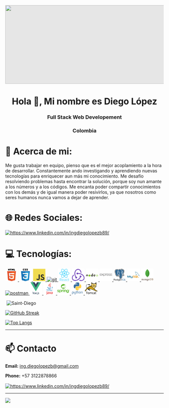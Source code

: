 <img align="center" style="display: block;-webkit-user-select: none;margin: auto;cursor: zoom-in;background-color: hsl(0, 0%, 90%);transition: background-color 300ms;" src="https://www.salleurl.edu/sites/default/files/styles/capsalera_node/public/content/nodes/View%20Page/image/23125/43942/data-science-big-data-analytics-la-salle-url.jpg" height="250" width="1000">

<h1 align="center">Hola 👋, Mi nombre es Diego López</h1>
<h3 align="center">Full Stack Web Developement</h3>
<h3 align="center">Colombia</h3>

# 💫 Acerca de mi:
Me gusta trabajar en equipo, pienso que es el mejor acoplamiento a la hora de desarrollar. Constantemente ando investigando y aprendiendo nuevas tecnologías para enriquecer aun más mi conocimiento. Me desafío resolviendo problemas hasta encontrar la solución, porque soy nun amante a los números y a los códigos.
Me encanta poder compartir conocimientos con los demás y de igual manera poder resivirlos, ya que nosotros como seres humanos nunca vamos a dejar de aprender.

# 🌐 Redes Sociales:
<p align="left">
<a href="https://www.linkedin.com/in/ingdiegolopezb89/" target="_blank">
<img align="center" src="https://raw.githubusercontent.com/rahuldkjain/github-profile-readme-generator/master/src/images/icons/Social/linked-in-alt.svg" alt="https://www.linkedin.com/in/ingdiegolopezb89/" height="30" width="40" />
</a>
</p>

# 💻 Tecnologías:
<p align="left"> 
<a href="https://www.w3.org/html/" target="_blank"> <img src="https://raw.githubusercontent.com/devicons/devicon/master/icons/html5/html5-original-wordmark.svg" alt="html5" width="40" height="40"/> </a> 
<a href="https://www.w3schools.com/css/" target="_blank"> <img src="https://raw.githubusercontent.com/devicons/devicon/master/icons/css3/css3-original-wordmark.svg" alt="css3" width="40" height="40"/> </a>
<a href="https://developer.mozilla.org/en-US/docs/Web/JavaScript" target="_blank"> <img src="https://raw.githubusercontent.com/devicons/devicon/master/icons/javascript/javascript-original.svg" alt="javascript" width="40" height="40"/> </a>
<a href="https://git-scm.com/" target="_blank"> <img src="https://www.vectorlogo.zone/logos/git-scm/git-scm-icon.svg" alt="git" width="40" height="40"/> </a>  
<a href="https://reactjs.org/" target="_blank"> <img src="https://raw.githubusercontent.com/devicons/devicon/master/icons/react/react-original-wordmark.svg" alt="react" width="40" height="40"/> </a>
<a href="https://redux.js.org" target="_blank"> <img src="https://raw.githubusercontent.com/devicons/devicon/master/icons/redux/redux-original.svg" alt="redux" width="40" height="40"/> </a> 
<a href="https://nodejs.org" target="_blank"> <img src="https://raw.githubusercontent.com/devicons/devicon/master/icons/nodejs/nodejs-original-wordmark.svg" alt="nodejs" width="40" height="40"/> </a> 
<a href="https://expressjs.com" target="_blank"> <img src="https://raw.githubusercontent.com/devicons/devicon/master/icons/express/express-original-wordmark.svg" alt="express" width="40" height="40"/> </a> 
<a href="https://www.postgresql.org" target="_blank"> <img src="https://raw.githubusercontent.com/devicons/devicon/master/icons/postgresql/postgresql-original-wordmark.svg" alt="postgresql" width="40" height="40"/> </a> 
<a href="https://www.mysql.com/" target="_blank"> <img src="https://raw.githubusercontent.com/devicons/devicon/master/icons/mysql/mysql-original-wordmark.svg" alt="mysql" width="40" height="40"/> </a>
<a href="https://www.mongodb.com/" target="_blank"> <img src="https://raw.githubusercontent.com/devicons/devicon/master/icons/mongodb/mongodb-original-wordmark.svg" alt="mongodb" width="40" height="40"/> </a> 
<a href="https://postman.com" target="_blank"> <img src="https://www.vectorlogo.zone/logos/getpostman/getpostman-icon.svg" alt="postman" width="40" height="40"/> </a> 
<a href="https://vuejs.org/" target="_blank"> <img src="https://raw.githubusercontent.com/devicons/devicon/master/icons/vuejs/vuejs-original-wordmark.svg" alt="vuejs" width="40" height="40"/> </a>
<a href="https://www.java.com/es/" target="_blank"> <img src="https://raw.githubusercontent.com/devicons/devicon/master/icons/java/java-original-wordmark.svg" alt="java" width="40" height="40"/> </a>
<a href="https://spring.io/" target="_blank"> <img src="https://raw.githubusercontent.com/devicons/devicon/master/icons/spring/spring-original-wordmark.svg" alt="spring" width="40" height="40"/> </a>
<a href="https://www.python.org/" target="_blank"> <img src="https://raw.githubusercontent.com/devicons/devicon/master/icons/python/python-original-wordmark.svg" alt="python" width="40" height="40"/> </a>
<a href="https://tomcat.apache.org/" target="_blank"> <img src="https://raw.githubusercontent.com/devicons/devicon/master/icons/tomcat/tomcat-original-wordmark.svg" alt="tomcat" width="40" height="40"/> </a>
</p>

<p>&nbsp;<img align="center" src="https://github-readme-stats.vercel.app/api?username=Saint-Diego&show_icons=true&locale=en&hide=stars&theme=github_dark" alt="Saint-Diego"/></p>

[![GitHub Streak](https://github-readme-streak-stats.herokuapp.com?user=Saint-Diego&theme=github-dark-blue)](https://git.io/streak-stats)

[![Top Langs](https://github-readme-stats.vercel.app/api/top-langs/?username=Saint-Diego&layout=compact)](#)

---
# 📫 Contacto

**Email:** ing.diegolopezb@gmail.com

**Phone:** +57 3122878866

<p align="left">
<a href="https://www.linkedin.com/in/ingdiegolopezb89/" target="blank">
<img align="center" src="https://raw.githubusercontent.com/rahuldkjain/github-profile-readme-generator/master/src/images/icons/Social/linked-in-alt.svg" alt="https://www.linkedin.com/in/ingdiegolopezb89/" height="30" width="40" />
</a>
</p>

---
[![](https://visitcount.itsvg.in/api?id=Saint-Diego&icon=3&color=9)](https://visitcount.itsvg.in)
